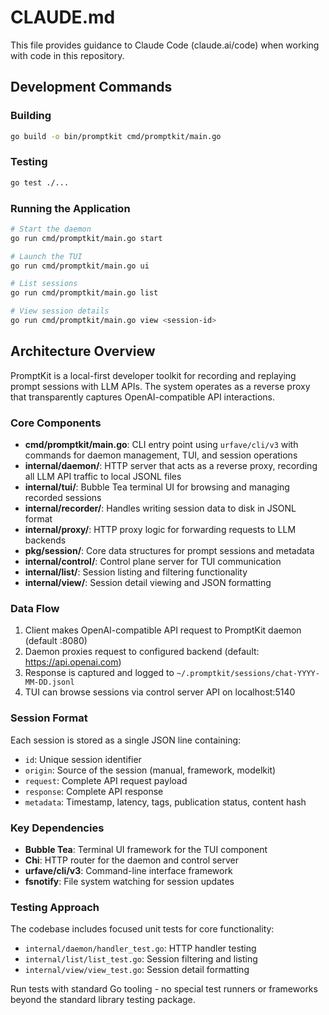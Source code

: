 # CLAUDE.md

This file provides guidance to Claude Code (claude.ai/code) when working with code in this repository.

## Development Commands

### Building
```bash
go build -o bin/promptkit cmd/promptkit/main.go
```

### Testing
```bash
go test ./...
```

### Running the Application
```bash
# Start the daemon
go run cmd/promptkit/main.go start

# Launch the TUI
go run cmd/promptkit/main.go ui

# List sessions
go run cmd/promptkit/main.go list

# View session details
go run cmd/promptkit/main.go view <session-id>
```

## Architecture Overview

PromptKit is a local-first developer toolkit for recording and replaying prompt sessions with LLM APIs. The system operates as a reverse proxy that transparently captures OpenAI-compatible API interactions.

### Core Components

- **cmd/promptkit/main.go**: CLI entry point using `urfave/cli/v3` with commands for daemon management, TUI, and session operations
- **internal/daemon/**: HTTP server that acts as a reverse proxy, recording all LLM API traffic to local JSONL files
- **internal/tui/**: Bubble Tea terminal UI for browsing and managing recorded sessions
- **internal/recorder/**: Handles writing session data to disk in JSONL format
- **internal/proxy/**: HTTP proxy logic for forwarding requests to LLM backends
- **pkg/session/**: Core data structures for prompt sessions and metadata
- **internal/control/**: Control plane server for TUI communication
- **internal/list/**: Session listing and filtering functionality
- **internal/view/**: Session detail viewing and JSON formatting

### Data Flow

1. Client makes OpenAI-compatible API request to PromptKit daemon (default :8080)
2. Daemon proxies request to configured backend (default: https://api.openai.com)
3. Response is captured and logged to `~/.promptkit/sessions/chat-YYYY-MM-DD.jsonl`
4. TUI can browse sessions via control server API on localhost:5140

### Session Format

Each session is stored as a single JSON line containing:
- `id`: Unique session identifier
- `origin`: Source of the session (manual, framework, modelkit)
- `request`: Complete API request payload
- `response`: Complete API response
- `metadata`: Timestamp, latency, tags, publication status, content hash

### Key Dependencies

- **Bubble Tea**: Terminal UI framework for the TUI component
- **Chi**: HTTP router for the daemon and control server
- **urfave/cli/v3**: Command-line interface framework
- **fsnotify**: File system watching for session updates

### Testing Approach

The codebase includes focused unit tests for core functionality:
- `internal/daemon/handler_test.go`: HTTP handler testing
- `internal/list/list_test.go`: Session filtering and listing
- `internal/view/view_test.go`: Session detail formatting

Run tests with standard Go tooling - no special test runners or frameworks beyond the standard library testing package.